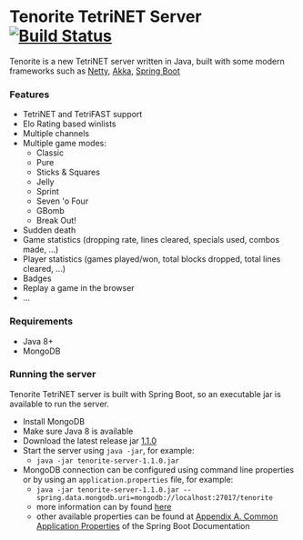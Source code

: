 # Tenorite TetriNET Server [![Build Status](https://travis-ci.org/jsiebens/tenorite.svg?branch=master)](https://travis-ci.org/jsiebens/tenorite)

Tenorite is a new TetriNET server written in Java, 
built with some modern frameworks such as [Netty](http://netty.io), [Akka](http://akka.io), [Spring Boot](http://projects.spring.io/spring-boot)

### Features

* TetriNET and TetriFAST support
* Elo Rating based winlists
* Multiple channels
* Multiple game modes:
    * Classic
    * Pure
    * Sticks & Squares
    * Jelly
    * Sprint
    * Seven 'o Four
    * GBomb
    * Break Out!
* Sudden death
* Game statistics (dropping rate, lines cleared, specials used, combos made, ...)
* Player statistics (games played/won, total blocks dropped, total lines cleared, ...)
* Badges
* Replay a game in the browser
* ...

### Requirements

* Java 8+
* MongoDB

### Running the server

Tenorite TetriNET server is built with Spring Boot, so an executable jar is available to run the server.

* Install MongoDB
* Make sure Java 8 is available
* Download the latest release jar [1.1.0](https://github.com/jsiebens/tenorite/releases/download/v1.1.0/tenorite-server-1.1.0.jar)
* Start the server using `java -jar`, for example:
    * `java -jar tenorite-server-1.1.0.jar`
* MongoDB connection can be configured using command line properties or by using an `application.properties` file, for example:
    * `java -jar tenorite-server-1.1.0.jar --spring.data.mongodb.uri=mongodb://localhost:27017/tenorite`
    * more information can by found [here](http://docs.spring.io/spring-boot/docs/current/reference/html/boot-features-external-config.html)
    * other available properties can be found at [Appendix A. Common Application Properties](http://docs.spring.io/spring-boot/docs/current/reference/html/common-application-properties.html) of the Spring Boot Documentation